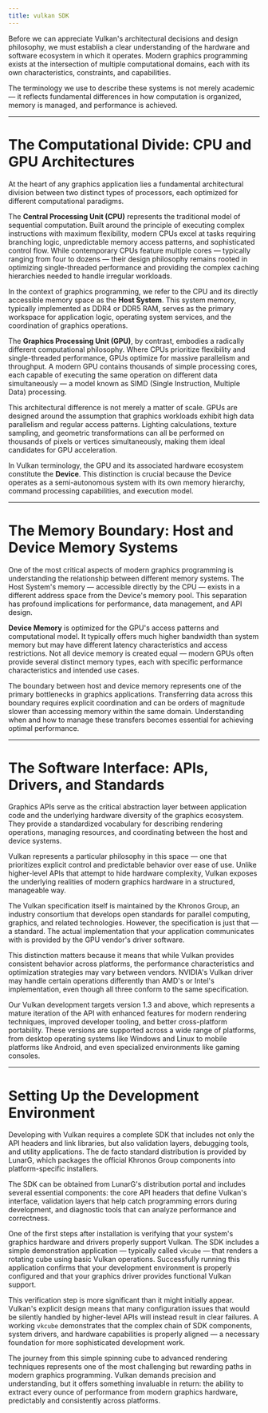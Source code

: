 ```yaml
---
title: vulkan SDK
---
```


Before we can appreciate Vulkan's architectural decisions and design philosophy, we must establish a clear understanding of the hardware and software ecosystem in which it operates. Modern graphics programming exists at the intersection of multiple computational domains, each with its own characteristics, constraints, and capabilities.

The terminology we use to describe these systems is not merely academic — it reflects fundamental differences in how computation is organized, memory is managed, and performance is achieved.

---

# The Computational Divide: CPU and GPU Architectures

At the heart of any graphics application lies a fundamental architectural division between two distinct types of processors, each optimized for different computational paradigms.

The **Central Processing Unit (CPU)** represents the traditional model of sequential computation. Built around the principle of executing complex instructions with maximum flexibility, modern CPUs excel at tasks requiring branching logic, unpredictable memory access patterns, and sophisticated control flow. While contemporary CPUs feature multiple cores — typically ranging from four to dozens — their design philosophy remains rooted in optimizing single-threaded performance and providing the complex caching hierarchies needed to handle irregular workloads.

In the context of graphics programming, we refer to the CPU and its directly accessible memory space as the **Host System**. This system memory, typically implemented as DDR4 or DDR5 RAM, serves as the primary workspace for application logic, operating system services, and the coordination of graphics operations.

The **Graphics Processing Unit (GPU)**, by contrast, embodies a radically different computational philosophy. Where CPUs prioritize flexibility and single-threaded performance, GPUs optimize for massive parallelism and throughput. A modern GPU contains thousands of simple processing cores, each capable of executing the same operation on different data simultaneously — a model known as SIMD (Single Instruction, Multiple Data) processing.

This architectural difference is not merely a matter of scale. GPUs are designed around the assumption that graphics workloads exhibit high data parallelism and regular access patterns. Lighting calculations, texture sampling, and geometric transformations can all be performed on thousands of pixels or vertices simultaneously, making them ideal candidates for GPU acceleration.

In Vulkan terminology, the GPU and its associated hardware ecosystem constitute the **Device**. This distinction is crucial because the Device operates as a semi-autonomous system with its own memory hierarchy, command processing capabilities, and execution model.

---

# The Memory Boundary: Host and Device Memory Systems

One of the most critical aspects of modern graphics programming is understanding the relationship between different memory systems. The Host System's memory — accessible directly by the CPU — exists in a different address space from the Device's memory pool. This separation has profound implications for performance, data management, and API design.

**Device Memory** is optimized for the GPU's access patterns and computational model. It typically offers much higher bandwidth than system memory but may have different latency characteristics and access restrictions. Not all device memory is created equal — modern GPUs often provide several distinct memory types, each with specific performance characteristics and intended use cases.

The boundary between host and device memory represents one of the primary bottlenecks in graphics applications. Transferring data across this boundary requires explicit coordination and can be orders of magnitude slower than accessing memory within the same domain. Understanding when and how to manage these transfers becomes essential for achieving optimal performance.

---

# The Software Interface: APIs, Drivers, and Standards

Graphics APIs serve as the critical abstraction layer between application code and the underlying hardware diversity of the graphics ecosystem. They provide a standardized vocabulary for describing rendering operations, managing resources, and coordinating between the host and device systems.

Vulkan represents a particular philosophy in this space — one that prioritizes explicit control and predictable behavior over ease of use. Unlike higher-level APIs that attempt to hide hardware complexity, Vulkan exposes the underlying realities of modern graphics hardware in a structured, manageable way.

The Vulkan specification itself is maintained by the Khronos Group, an industry consortium that develops open standards for parallel computing, graphics, and related technologies. However, the specification is just that — a standard. The actual implementation that your application communicates with is provided by the GPU vendor's driver software.

This distinction matters because it means that while Vulkan provides consistent behavior across platforms, the performance characteristics and optimization strategies may vary between vendors. NVIDIA's Vulkan driver may handle certain operations differently than AMD's or Intel's implementation, even though all three conform to the same specification.

Our Vulkan development targets version 1.3 and above, which represents a mature iteration of the API with enhanced features for modern rendering techniques, improved developer tooling, and better cross-platform portability. These versions are supported across a wide range of platforms, from desktop operating systems like Windows and Linux to mobile platforms like Android, and even specialized environments like gaming consoles.

---

# Setting Up the Development Environment

Developing with Vulkan requires a complete SDK that includes not only the API headers and link libraries, but also validation layers, debugging tools, and utility applications. The de facto standard distribution is provided by LunarG, which packages the official Khronos Group components into platform-specific installers.

The SDK can be obtained from LunarG's distribution portal and includes several essential components: the core API headers that define Vulkan's interface, validation layers that help catch programming errors during development, and diagnostic tools that can analyze performance and correctness.

One of the first steps after installation is verifying that your system's graphics hardware and drivers properly support Vulkan. The SDK includes a simple demonstration application — typically called `vkcube` — that renders a rotating cube using basic Vulkan operations. Successfully running this application confirms that your development environment is properly configured and that your graphics driver provides functional Vulkan support.

This verification step is more significant than it might initially appear. Vulkan's explicit design means that many configuration issues that would be silently handled by higher-level APIs will instead result in clear failures. A working `vkcube` demonstrates that the complex chain of SDK components, system drivers, and hardware capabilities is properly aligned — a necessary foundation for more sophisticated development work.

The journey from this simple spinning cube to advanced rendering techniques represents one of the most challenging but rewarding paths in modern graphics programming. Vulkan demands precision and understanding, but it offers something invaluable in return: the ability to extract every ounce of performance from modern graphics hardware, predictably and consistently across platforms.